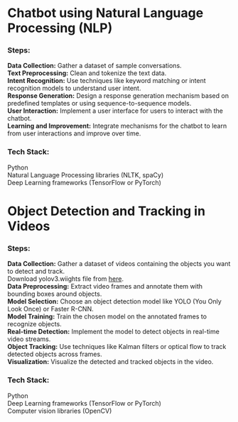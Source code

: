 # Chatbot using Natural Language Processing (NLP)
<h3>Steps:</h3>
<b>Data Collection:</b> Gather a dataset of sample conversations. <br>
<b>Text Preprocessing:</b> Clean and tokenize the text data.<br>
<b>Intent Recognition:</b> Use techniques like keyword matching or intent recognition models to understand user intent.<br>
<b>Response Generation:</b> Design a response generation mechanism based on predefined templates or using sequence-to-sequence models.<br>
<b>User Interaction:</b> Implement a user interface for users to interact with the chatbot.<br>
<b>Learning and Improvement:</b> Integrate mechanisms for the chatbot to learn from user interactions and improve over time.<br>
<h3>Tech Stack:</h3>
Python<br>
Natural Language Processing libraries (NLTK, spaCy)<br>
Deep Learning frameworks (TensorFlow or PyTorch)

# Object Detection and Tracking in Videos
<h3>Steps:</h3>
<b>Data Collection:</b> Gather a dataset of videos containing the objects you want to detect and track.<br> Download yolov3.wiights file from <a href="https://www.kaggle.com/datasets/shivam316/yolov3-weights">here</a>.<br>
<b>Data Preprocessing:</b> Extract video frames and annotate them with bounding boxes around objects. <br>
<b>Model Selection:</b> Choose an object detection model like YOLO (You Only Look Once) or Faster R-CNN. <br>
<b>Model Training:</b> Train the chosen model on the annotated frames to recognize objects. <br>
<b>Real-time Detection:</b> Implement the model to detect objects in real-time video streams. <br>
<b>Object Tracking:</b> Use techniques like Kalman filters or optical flow to track detected objects across frames. <br>
<b>Visualization:</b> Visualize the detected and tracked objects in the video. <br>
<h3>Tech Stack:</h3>
Python <br>
Deep Learning frameworks (TensorFlow or PyTorch) <br>
Computer vision libraries (OpenCV) <br>
